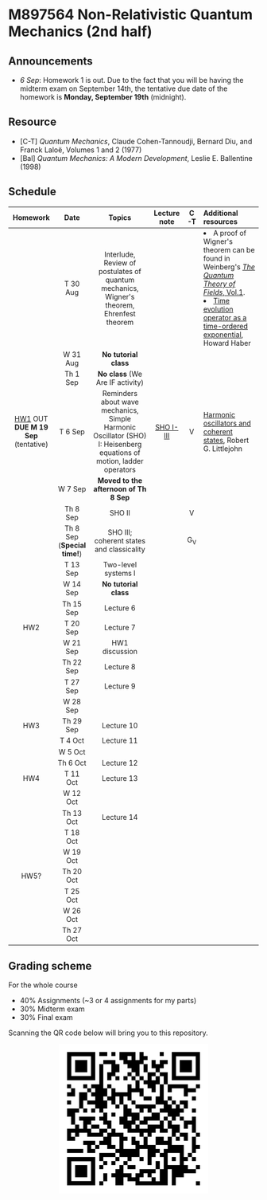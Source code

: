 # M897564 Non-Relativistic Quantum Mechanics (2nd half)

## Announcements

* *6 Sep*: Homework 1 is out. Due to the fact that you will be having the midterm exam on September 14th, the tentative due date of the homework is **Monday, September 19th** (midnight).

<!--## Topics
* Review of the formalism of quantum mechanics
* The simple harmonic oscilator and coherent states
* Two-level systems, spin-1/2
* Angular momentum, symmetries and conservation laws, spin dynamics
* Addition of angular momenta, vector and tensor operators, the Wigner-Eckart theorem
* Central potentials and the hydrogen atom
* Additional topics if time permitted-->

## Resource

* [C-T] *Quantum Mechanics*, Claude Cohen-Tannoudji, Bernard Diu, and Franck Laloë, Volumes 1 and 2 (1977) 
* [Bal] *Quantum Mechanics: A Modern Development*, Leslie E. Ballentine (1998) 

## Schedule

|Homework|Date| Topics |Lecture note|C-T|Additional resources|
|:------:|:--:|:------:|:-----------:|:-:|:-------------------|
||T 30 Aug|Interlude, Review of postulates of quantum mechanics, Wigner's theorem, Ehrenfest theorem|||<li> A proof of Wigner's theorem can be found in Weinberg's [*The Quantum Theory of Fields*, Vol.1](https://www.amazon.com/Quantum-Theory-Fields-Foundations/dp/0521670535). <br> <li> [Time evolution operator as a time-ordered exponential](https://web.archive.org/web/20220709154510/http://scipp.ucsc.edu/~haber/ph215/TimeOrderedExp.pdf), Howard Haber|
||W 31 Aug|**No tutorial class**|
||Th 1 Sep|**No class** (We Are IF activity)|
|[HW1](https://github.com/Ninnat/quantum-mechanics/blob/main/assignments/hw1.pdf) OUT <br> **DUE M 19 Sep** (tentative)|T 6 Sep|Reminders about wave mechanics, Simple Harmonic Oscillator (SHO) I: Heisenberg equations of motion, ladder operators|[SHO I-III](https://github.com/Ninnat/quantum-mechanics/blob/main/lecture-notes/SHO.pdf) |V|[Harmonic oscillators and coherent states](https://web.archive.org/web/20190728092630/http://bohr.physics.berkeley.edu/classes/221/1011/notes/harmosc.pdf), Robert G. Littlejohn |
||W 7 Sep|**Moved to the afternoon of Th 8 Sep**|
||Th 8 Sep|SHO II||V|
||Th 8 Sep <br> (**Special time!**) |SHO III; coherent states and classicality||G<sub>V</sub>|
||T 13 Sep|Two-level systems I|
||W 14 Sep|**No tutorial class**|
||Th 15 Sep|Lecture 6|
|HW2|T 20 Sep|Lecture 7||
||W 21 Sep| HW1 discussion
||Th 22 Sep|Lecture 8|
||T 27 Sep|Lecture 9|
||W 28 Sep|
|HW3|Th 29 Sep|Lecture 10|
||T 4 Oct|Lecture 11|
||W 5 Oct|
||Th 6 Oct|Lecture 12|
|HW4|T 11 Oct|Lecture 13|
||W 12 Oct|
||Th 13 Oct|Lecture 14|
||T 18 Oct|
||W 19 Oct|
|HW5?|Th 20 Oct|
||T 25 Oct|
||W 26 Oct|
||Th 27 Oct|

## Grading scheme

For the whole course
* 40% Assignments (~3 or 4 assignments for my parts)
* 30% Midterm exam
* 30% Final exam

Scanning the QR code below will bring you to this repository.

<p align="center">
  <img height="300" src="qr-code.png">
</p>
